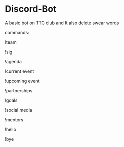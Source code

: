 # Discord-Bot
A basic bot on TTC club and It also delete swear words


commands:


!team

!sig

!agenda

!current event

!upcoming event

!partnerships

!goals

!social media

!mentors

!hello 

!bye

